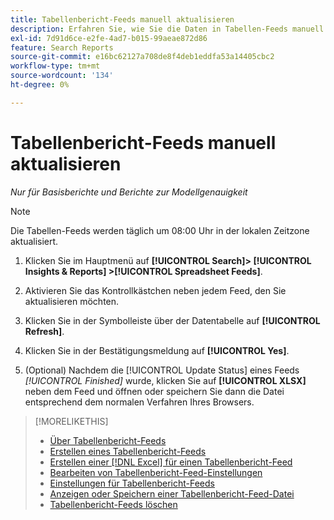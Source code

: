 ```yaml
---
title: Tabellenbericht-Feeds manuell aktualisieren
description: Erfahren Sie, wie Sie die Daten in Tabellen-Feeds manuell aktualisieren können.
exl-id: 7d91d6ce-e2fe-4ad7-b015-99aeae872d86
feature: Search Reports
source-git-commit: e16bc62127a708de8f4deb1eddfa53a14405cbc2
workflow-type: tm+mt
source-wordcount: '134'
ht-degree: 0%

---
```


# Tabellenbericht-Feeds manuell aktualisieren

*Nur für Basisberichte und Berichte zur Modellgenauigkeit*

>[!NOTE]
>
>Die Tabellen-Feeds werden täglich um 08:00 Uhr in der lokalen Zeitzone aktualisiert.

1. Klicken Sie im Hauptmenü auf **[!UICONTROL Search]> [!UICONTROL Insights & Reports] >[!UICONTROL Spreadsheet Feeds]**.

1. Aktivieren Sie das Kontrollkästchen neben jedem Feed, den Sie aktualisieren möchten.

1. Klicken Sie in der Symbolleiste über der Datentabelle auf **[!UICONTROL Refresh]**.

1. Klicken Sie in der Bestätigungsmeldung auf **[!UICONTROL Yes]**.

1. (Optional) Nachdem die [!UICONTROL Update Status] eines Feeds *[!UICONTROL Finished]* wurde, klicken Sie auf **[!UICONTROL XLSX]** neben dem Feed und öffnen oder speichern Sie dann die Datei entsprechend dem normalen Verfahren Ihres Browsers.

>[!MORELIKETHIS]
>
>* [Über Tabellenbericht-Feeds](spreadsheet-feed-about.md)
>* [Erstellen eines Tabellenbericht-Feeds](spreadsheet-feed-create.md)
>* [Erstellen einer  [!DNL Excel]  für einen Tabellenbericht-Feed](spreadsheet-feed-create-excel-template.md)
>* [Bearbeiten von Tabellenbericht-Feed-Einstellungen](spreadsheet-feed-edit.md)
>* [Einstellungen für Tabellenbericht-Feeds](spreadsheet-feed-settings.md)
>* [Anzeigen oder Speichern einer Tabellenbericht-Feed-Datei](spreadsheet-feed-view-or-save.md)
>* [Tabellenbericht-Feeds löschen](spreadsheet-feed-delete.md)
